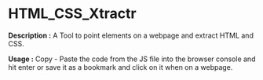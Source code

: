 # HTML_CSS_Xtractr

**Description :** A Tool to point elements on a webpage and extract HTML and CSS. 

**Usage :** Copy - Paste the code from the JS file into the browser console and hit enter or save it as a bookmark and click on it when on a webpage. 

